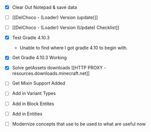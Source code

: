 - [x] Clear Out Notepad & save data
- [ ] [[DelChoco - (Loader) Version (update)]]
- [ ] [[DelChoco - (Loader) Version (Update) Checklist]]
- [x] Test Gradle 4.10.3 
	- Unable to find where I got gradle 4.10 to begin with.
- [x] Get Gradle 4.10.3 Working
- [x] Solve getAssets downloads [[HTTP PROXY - resources.downloads.minecraft.net]]
- [ ] Get Mixin Support Added
- [ ] Add in Variant Types
- [ ] Add in Block Entites
- [ ] Add in Entities
- [ ] Modernize concepts that use to be used to what are useful now


